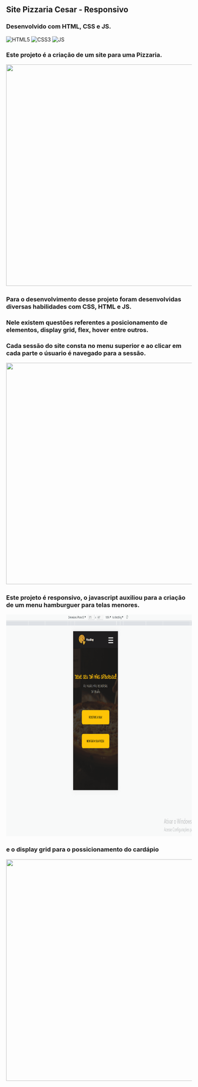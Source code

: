 ## Site Pizzaria Cesar - Responsivo
### Desenvolvido com HTML, CSS e JS.
<div style="display: inline_block" >
    <img aling="center" alt="HTML5" src="https://img.shields.io/badge/HTML5-E34F26?style=for-the-badge&logo=html5&logoColor=white" />
    <img aling="center" alt="CSS3" src="https://img.shields.io/badge/CSS3-1572B6?style=for-the-badge&logo=css3&logoColor=white" />
    <img aling="center" alt="JS" src="https://img.shields.io/badge/JavaScript-F7DF1E?style=for-the-badge&logo=javascript&logoColor=black" />

</div>


### Este projeto é a criação de um site para uma Pizzaria.

<p> 
    <img width="1000" height="600" src="src/gif7.gif" >
</p>


### Para o desenvolvimento desse projeto foram desenvolvidas diversas habilidades com CSS, HTML e JS.

### Nele existem questões referentes a posicionamento de elementos, display grid, flex, hover entre outros.

### Cada sessão do site consta no menu superior e ao clicar em cada parte o úsuario é navegado para a sessão.

<p> 
    <img width="1000" height="600" src="src/gif8.gif" >
</p>


### Este projeto é responsivo, o javascript auxiliou para a criação de um menu hamburguer para telas menores.

<p> 
    <img width="1000" height="600" src="src/gif9.gif" >
</p>


### e o display grid para o possicionamento do cardápio

<p> 
    <img width="1000" height="600" src="src/gif10.gif" >
</p>



